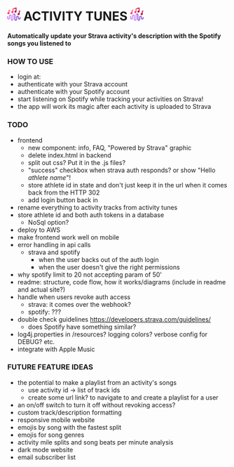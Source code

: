 # <img src="src/assets/activity_tunes_icon.png" width="30" /> ACTIVITY TUNES <img src="src/assets/activity_tunes_icon.png" width="30" />

**Automatically update your Strava activity's description with the Spotify songs you listened to**

### HOW TO USE
- login at: <site url here>
- authenticate with your Strava account 
- authenticate with your Spotify account
- start listening on Spotify while tracking your activities on Strava!
- the app will work its magic after each activity is uploaded to Strava

### TODO
- frontend
  - new component: info, FAQ, "Powered by Strava" graphic
  - delete index.html in backend
  - split out css? Put it in the .js files?
  - "success" checkbox when strava auth responds? or show "Hello _athlete name_"!
  - store athlete id in state and don't just keep it in the url when it comes back from the HTTP 302
  - add login button back in
- rename everything to activity tracks from activity tunes
- store athlete id and both auth tokens in a database
  - NoSql option?
- deploy to AWS
- make frontend work well on mobile
- error handling in api calls
  - strava and spotify
    - when the user backs out of the auth login
    - when the user doesn't give the right permissions 
- why spotify limit to 20 not accepting param of 50'
- readme: structure, code flow, how it works/diagrams (include in readme and actual site?)
- handle when users revoke auth access
  - strava: it comes over the webhook?
  - spotify: ???
- double check guidelines https://developers.strava.com/guidelines/ 
  - does Spotify have something similar?
- log4j.properties in /resources? logging colors? verbose config for DEBUG? etc.
- integrate with Apple Music

### FUTURE FEATURE IDEAS
- the potential to make a playlist from an activity's songs
  - use activity id -> list of track ids
  - create some url link? to navigate to and create a playlist for a user
- an on/off switch to turn it off without revoking access?
- custom track/description formatting
- responsive mobile website
- emojis by song with the fastest split
- emojis for song genres
- activity mile splits and song beats per minute analysis
- dark mode website
- email subscriber list